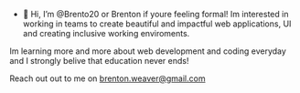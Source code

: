 - 👋 Hi, I’m @Brento20 or Brenton if youre feeling formal!
Im interested in working in teams to create beautiful and impactful web applications, UI and creating inclusive working enviroments.

Im learning more and more about web development and coding everyday and I strongly belive that education never ends!

Reach out out to me on brenton.weaver@gmail.com
